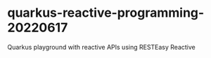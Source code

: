 # quarkus-reactive-programming-20220617
Quarkus playground with reactive APIs using RESTEasy Reactive
